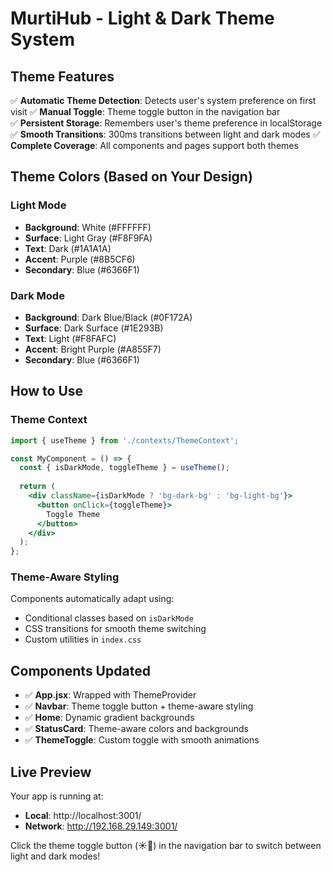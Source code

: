 # MurtiHub - Light & Dark Theme System

## Theme Features

✅ **Automatic Theme Detection**: Detects user's system preference on first visit
✅ **Manual Toggle**: Theme toggle button in the navigation bar  
✅ **Persistent Storage**: Remembers user's theme preference in localStorage
✅ **Smooth Transitions**: 300ms transitions between light and dark modes
✅ **Complete Coverage**: All components and pages support both themes

## Theme Colors (Based on Your Design)

### Light Mode
- **Background**: White (#FFFFFF)
- **Surface**: Light Gray (#F8F9FA)
- **Text**: Dark (#1A1A1A)
- **Accent**: Purple (#8B5CF6)
- **Secondary**: Blue (#6366F1)

### Dark Mode  
- **Background**: Dark Blue/Black (#0F172A)
- **Surface**: Dark Surface (#1E293B)
- **Text**: Light (#F8FAFC)
- **Accent**: Bright Purple (#A855F7)
- **Secondary**: Blue (#6366F1)

## How to Use

### Theme Context
```jsx
import { useTheme } from './contexts/ThemeContext';

const MyComponent = () => {
  const { isDarkMode, toggleTheme } = useTheme();
  
  return (
    <div className={isDarkMode ? 'bg-dark-bg' : 'bg-light-bg'}>
      <button onClick={toggleTheme}>
        Toggle Theme
      </button>
    </div>
  );
};
```

### Theme-Aware Styling
Components automatically adapt using:
- Conditional classes based on `isDarkMode`
- CSS transitions for smooth theme switching
- Custom utilities in `index.css`

## Components Updated

- ✅ **App.jsx**: Wrapped with ThemeProvider
- ✅ **Navbar**: Theme toggle button + theme-aware styling
- ✅ **Home**: Dynamic gradient backgrounds
- ✅ **StatusCard**: Theme-aware colors and backgrounds
- ✅ **ThemeToggle**: Custom toggle with smooth animations

## Live Preview

Your app is running at:
- **Local**: http://localhost:3001/
- **Network**: http://192.168.29.149:3001/

Click the theme toggle button (☀️🌙) in the navigation bar to switch between light and dark modes!